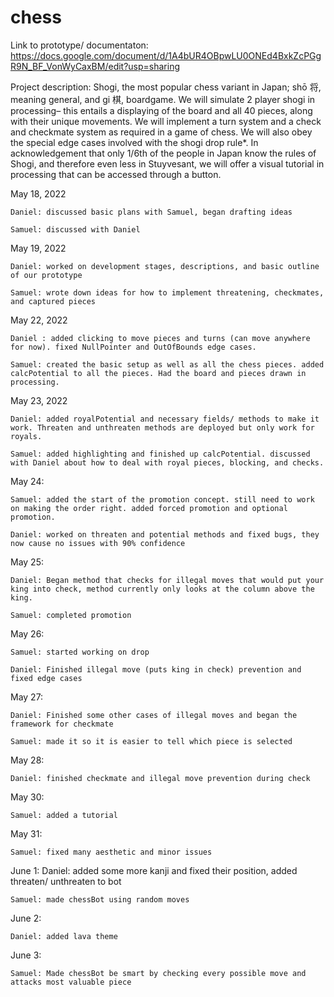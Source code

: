 # chess

Link to prototype/ documentaton: https://docs.google.com/document/d/1A4bUR4OBpwLU0ONEd4BxkZcPGgR9N_BF_VonWyCaxBM/edit?usp=sharing

Project description: Shogi, the most popular chess variant in Japan; shō 将, meaning general, and gi 棋, boardgame. We will simulate 2 player shogi in processing– this entails a displaying of the board and all 40 pieces, along with their unique movements. We will implement a turn system and a check and checkmate system as required in a game of chess. We will also obey the special edge cases involved with the shogi drop rule*. In acknowledgement that only 1/6th of the people in Japan know the rules of Shogi, and therefore even less in Stuyvesant, we will offer a visual tutorial in processing that can be accessed through a button.

May 18, 2022

    Daniel: discussed basic plans with Samuel, began drafting ideas 

    Samuel: discussed with Daniel
    
May 19, 2022

    Daniel: worked on development stages, descriptions, and basic outline of our prototype 

    Samuel: wrote down ideas for how to implement threatening, checkmates, and captured pieces

May 22, 2022

    Daniel : added clicking to move pieces and turns (can move anywhere for now). fixed NullPointer and OutOfBounds edge cases.
     
    Samuel: created the basic setup as well as all the chess pieces. added calcPotential to all the pieces. Had the board and pieces drawn in processing. 

May 23, 2022 

    Daniel: added royalPotential and necessary fields/ methods to make it work. Threaten and unthreaten methods are deployed but only work for royals. 

    Samuel: added highlighting and finished up calcPotential. discussed with Daniel about how to deal with royal pieces, blocking, and checks. 

May 24: 

    Samuel: added the start of the promotion concept. still need to work on making the order right. added forced promotion and optional promotion.

    Daniel: worked on threaten and potential methods and fixed bugs, they now cause no issues with 90% confidence

May 25:

    Daniel: Began method that checks for illegal moves that would put your king into check, method currently only looks at the column above the king.

    Samuel: completed promotion

May 26:
	
    Samuel: started working on drop
    
    Daniel: Finished illegal move (puts king in check) prevention and fixed edge cases

May 27: 

    Daniel: Finished some other cases of illegal moves and began the framework for checkmate

    Samuel: made it so it is easier to tell which piece is selected

May 28: 

    Daniel: finished checkmate and illegal move prevention during check  
    
May 30:
    
    Samuel: added a tutorial

May 31:

    Samuel: fixed many aesthetic and minor issues

June 1: 
    Daniel: added some more kanji and fixed their position, added threaten/ unthreaten to bot

    Samuel: made chessBot using random moves

June 2: 

    Daniel: added lava theme 

June 3: 

    Samuel: Made chessBot be smart by checking every possible move and attacks most valuable piece

